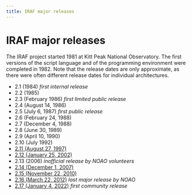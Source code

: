 ```yaml
---
title: IRAF major releases
---
```


# IRAF major releases

The IRAF project started 1981 at Kitt Peak National Observatory. The
first versions of the script language and of the programming
environment were completed in 1982. Note that the release dates are
only approximate, as there were often different release dates for
individual architectures.

* 2.1 (1984) *first internal release*
* 2.2 (1985)
* 2.3 (February 1986) *first limited public release*
* 2.4 (August 14, 1986)
* 2.5 (July 6, 1987) *first public release*
* 2.6 (February 24, 1988)
* 2.7 (December 4, 1988)
* 2.8 (June 30, 1989)
* 2.9 (April 10, 1990)
* 2.10 (July 1992)
* [2.11 (August 27, 1997)](2.11)
* [2.12 (January 25, 2002)](2.12)
* 2.13 (2006) *inofficial release by NOAO volunteers*
* [2.14 (December 1, 2007)](2.14)
* [2.15 (November 22, 2010)](2.15)
* [2.16 (March 22, 2012)](2.16) *last major release by NOAO*
* [2.17 (January 4, 2022)](/release) *first community release*
